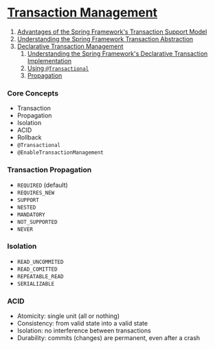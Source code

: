 # [Transaction Management](https://docs.spring.io/spring-framework/reference/data-access/transaction.html)

1. [Advantages of the Spring Framework's Transaction Support Model](https://docs.spring.io/spring-framework/reference/data-access/transaction/motivation.html)
2. [Understanding the Spring Framework Transaction Abstraction](https://docs.spring.io/spring-framework/reference/data-access/transaction/strategies.html)
3. [Declarative Transaction Management](https://docs.spring.io/spring-framework/reference/data-access/transaction/declarative.html)
   1. [Understanding the Spring Framework's Declarative Transaction Implementation](https://docs.spring.io/spring-framework/reference/data-access/transaction/declarative/tx-decl-explained.html) 
   2. [Using `@Transactional`](https://docs.spring.io/spring-framework/reference/data-access/transaction/declarative/annotations.html)
   3. [Propagation](https://docs.spring.io/spring-framework/docs/current/javadoc-api/org/springframework/transaction/annotation/Propagation.html)


### Core Concepts
- Transaction
- Propagation
- Isolation
- ACID
- Rollback
- `@Transactional`
- `@EnableTransactionManagement`

### Transaction Propagation
- `REQUIRED` (default) 
- `REQUIRES_NEW`
- `SUPPORT`
- `NESTED`
- `MANDATORY`
- `NOT_SUPPORTED`
- `NEVER`

### Isolation
- `READ_UNCOMMITED`
- `READ_COMITTED`
- `REPEATABLE_READ`
- `SERIALIZABLE`

### ACID
- Atomicity: single unit (all or nothing)
- Consistency: from valid state into a valid state
- Isolation: no interference between transactions
- Durability: commits (changes) are permanent, even after a crash
